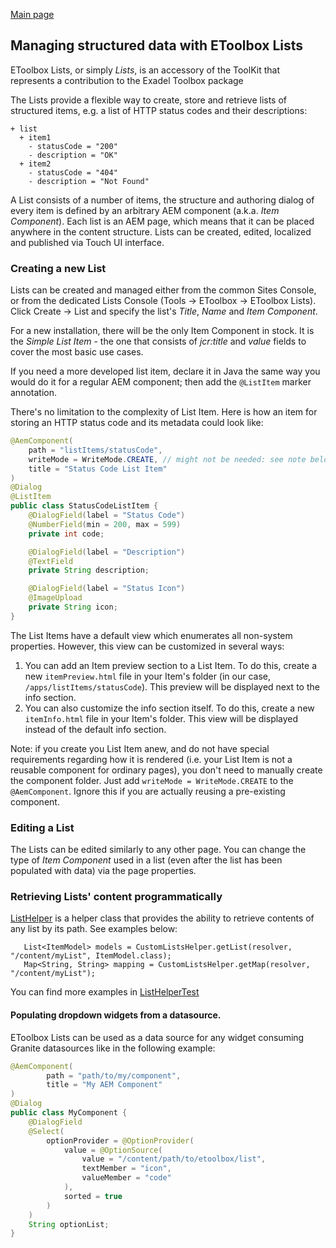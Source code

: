 [Main page](../../README.md)

## Managing structured data with EToolbox Lists

EToolbox Lists, or simply *Lists*, is an accessory of the ToolKit that represents a contribution to the Exadel Toolbox package

The Lists provide a flexible way to create, store and retrieve lists of structured items, e.g. a list of HTTP status codes and their descriptions:
```
+ list
  + item1
    - statusCode = "200"
    - description = "OK"
  + item2
    - statusCode = "404"
    - description = "Not Found"
```

A List consists of a number of items, the structure and authoring dialog of every item is defined by an arbitrary AEM component (a.k.a. *Item Component*).
Each list is an AEM page, which means that it can be placed anywhere in the content structure. Lists can be created, edited, localized and published via Touch UI interface.

### Creating a new List

Lists can be created and managed either from the common Sites Console, or from the dedicated Lists Console (Tools -> EToolbox -> EToolbox Lists). Click Create -> List and specify the list's *Title*, *Name* and *Item Component*.

For a new installation, there will be the only Item Component in stock. It is the *Simple List Item* - the one that consists of *jcr:title* and *value* fields to cover the most basic use cases.

If you need a more developed list item, declare it in Java the same way you would do it for a regular AEM component; then add the `@ListItem` marker annotation.

There's no limitation to the complexity of List Item. Here is how an item for storing an HTTP status code and its metadata could look like:

```java
@AemComponent(
    path = "listItems/statusCode",
    writeMode = WriteMode.CREATE, // might not be needed: see note below
    title = "Status Code List Item"
)
@Dialog
@ListItem
public class StatusCodeListItem {
    @DialogField(label = "Status Code")
    @NumberField(min = 200, max = 599)
    private int code;

    @DialogField(label = "Description")
    @TextField
    private String description;

    @DialogField(label = "Status Icon")
    @ImageUpload
    private String icon;
}
```
The List Items have a default view which enumerates all non-system properties. However, this view can be customized in several ways:
1) You can add an Item preview section to a List Item. To do this, create a new `itemPreview.html` file in your Item's folder (in our case, `/apps/listItems/statusCode`). This preview will be displayed next to the info section.
2) You can also customize the info section itself. To do this, create a new `itemInfo.html` file in your Item's folder. This view will be displayed instead of the default info section.

Note: if you create you List Item anew, and do not have special requirements regarding how it is rendered (i.e. your List Item is not a reusable component for ordinary pages), you don't need to manually create the component folder. Just add `writeMode = WriteMode.CREATE` to the `@AemComponent`. Ignore this if you are actually reusing a pre-existing component.

### Editing a List

The Lists can be edited similarly to any other page. You can change the type of *Item Component* used in a list (even after the list has been populated with data) via the page properties.

### Retrieving Lists' content programmatically

[ListHelper]() is a helper class that provides the ability to retrieve contents of any list by its path. See examples below:
```
   List<ItemModel> models = CustomListsHelper.getList(resolver, "/content/myList", ItemModel.class);
   Map<String, String> mapping = CustomListsHelper.getMap(resolver, "/content/myList");
```
You can find more examples in [ListHelperTest](../../core/src/test/java/com/exadel/aem/toolkit/core/lists/utils/ListHelperTest.java)

#### Populating dropdown widgets from a datasource.
EToolbox Lists can be used as a data source for any widget consuming Granite datasources like in the following example:

```java
@AemComponent(
        path = "path/to/my/component",
        title = "My AEM Component"
)
@Dialog
public class MyComponent {
    @DialogField
    @Select(
        optionProvider = @OptionProvider(
            value = @OptionSource(
                value = "/content/path/to/etoolbox/list",
                textMember = "icon",
                valueMember = "code"
            ),
            sorted = true
        )
    )
    String optionList;
}
```

